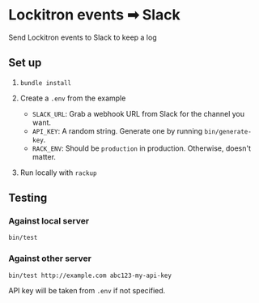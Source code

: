 # Lockitron events ➡ Slack

Send Lockitron events to Slack to keep a log

## Set up

1. `bundle install`
2. Create a `.env` from the example

    - `SLACK_URL`: Grab a webhook URL from Slack for the channel you want.
    - `API_KEY`: A random string. Generate one by running `bin/generate-key`.
    - `RACK_ENV`: Should be `production` in production. Otherwise, doesn't matter.

3. Run locally with `rackup`

## Testing

### Against local server

```sh
bin/test
```

### Against other server

```sh
bin/test http://example.com abc123-my-api-key
```

API key will be taken from `.env` if not specified.
